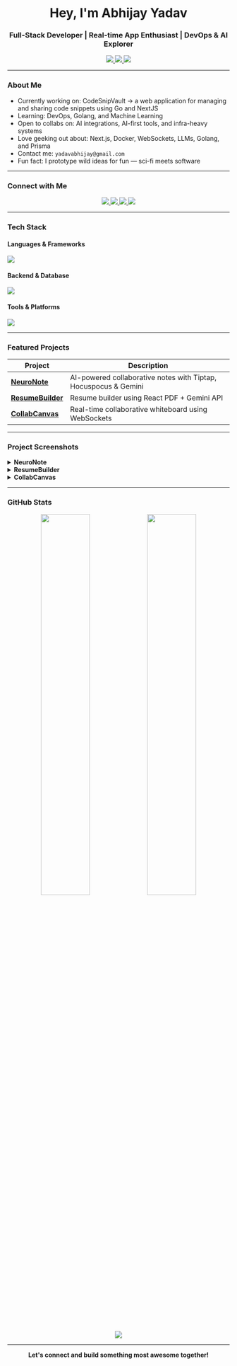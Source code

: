 <h1 align="center">Hey, I'm Abhijay Yadav</h1>
<h3 align="center">Full-Stack Developer | Real-time App Enthusiast | DevOps & AI Explorer</h3>

<p align="center">
  <a href="https://portfolio1-two-xi.vercel.app" target="_blank">
    <img src="https://img.shields.io/badge/Portfolio-000?style=for-the-badge&logo=vercel&logoColor=white" />
  </a>
  <a href="https://drive.google.com/file/d/1FjzrYonbQfxyJTAEPWEELPeVO1MWdCfK/view?usp=sharing" target="_blank">
    <img src="https://img.shields.io/badge/Resume-PDF-red?style=for-the-badge" />
  </a>
  <a href="https://wry-bathtub-dc1.notion.site/Abhijay-Yadav-Notion-Portfolio-251629f831cc804d9a43e6182734ddb3" target="_blank">
    <img src="https://img.shields.io/badge/Notion-000?style=for-the-badge&logo=notion&logoColor=white" />
  </a>
</p>

---

### About Me

- Currently working on: CodeSnipVault -> a web application for managing and sharing code snippets using Go and NextJS
- Learning: DevOps, Golang, and Machine Learning
- Open to collabs on: AI integrations, AI-first tools, and infra-heavy systems
- Love geeking out about: Next.js, Docker, WebSockets, LLMs, Golang, and Prisma
- Contact me: `yadavabhijay@gmail.com`
- Fun fact: I prototype wild ideas for fun — sci-fi meets software 

---

### Connect with Me

<p align="center">
  <a href="https://linkedin.com/in/abj-ydv" target="_blank">
    <img src="https://img.shields.io/badge/LinkedIn-blue?style=for-the-badge&logo=linkedin&logoColor=white"/>
  </a>
  <a href="https://twitter.com/yadavabhij50732" target="_blank">
    <img src="https://img.shields.io/badge/Twitter-black?style=for-the-badge&logo=twitter&logoColor=white"/>
  </a>
  <a href="https://dev.to/abhijay_yadav_712e10ab036" target="_blank">
    <img src="https://img.shields.io/badge/Dev.to-0A0A0A?style=for-the-badge&logo=devdotto&logoColor=white"/>
  </a>
  <a href="https://leetcode.com/u/ydv_abhijay_21" target="_blank">
    <img src="https://img.shields.io/badge/LeetCode-FFA116?style=for-the-badge&logo=leetcode&logoColor=white"/>
  </a>
</p>

---

### Tech Stack

#### Languages & Frameworks
<p>
  <img src="https://skillicons.dev/icons?i=js,ts,react,nextjs,nodejs,express,tailwind,java,go" />
</p>

#### Backend & Database
<p>
  <img src="https://skillicons.dev/icons?i=prisma,mongodb,postgres,docker" />
</p>

#### Tools & Platforms
<p>
  <img src="https://skillicons.dev/icons?i=git,github,vscode,postman" />
</p>

---

### Featured Projects

| Project | Description |
|--------|-------------|
| [**NeuroNote**](https://neuro-note-web.vercel.app/) | AI-powered collaborative notes with Tiptap, Hocuspocus & Gemini |
| [**ResumeBuilder**](https://resume-builder-frontend-beta.vercel.app/) | Resume builder using React PDF + Gemini API |
| [**CollabCanvas**](https://github.com/AbhijyYdv547/Canvas-app) | Real-time collaborative whiteboard using WebSockets |

---

### Project Screenshots

<details>
<summary><strong>NeuroNote</strong></summary>
<p align="center">
  <img src="https://github.com/user-attachments/assets/e770269d-3455-4555-80ce-80ccc4c2f1d4" width="600"/>
</p>
</details>

<details>
<summary><strong>ResumeBuilder</strong></summary>
<p align="center">
  <img width="1366" height="3278" alt="screencapture-resume-builder-ivory-nine-vercel-app-2025-08-08-01_28_04" src="https://github.com/user-attachments/assets/072fad46-64c4-44db-bec7-b4bf63f289d6" />

</p>
</details>

<details>
<summary><strong>CollabCanvas</strong></summary>
<p align="center">
  <img src="https://github.com/user-attachments/assets/33e55300-b345-4551-870b-7c22c42bd056" width="600"/>
</p>
</details>


---


### GitHub Stats

<p align="center">
  <img src="https://github-readme-stats.vercel.app/api?username=abhijyydv547&show_icons=true&theme=tokyonight&hide_border=true" width="47%" />
  <img src="https://github-readme-stats.vercel.app/api/top-langs/?username=abhijyydv547&layout=compact&theme=tokyonight&hide_border=true" width="47%" />
</p>

<p align="center">
  <img src="https://github-readme-streak-stats.herokuapp.com/?user=abhijyydv547&theme=tokyonight&hide_border=true" />
</p>


---

<p align="center"><b>Let's connect and build something most awesome together!</b></p>


